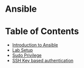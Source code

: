 # Ansible
Table of Contents 
====================
* [Introduction to Ansible](https://github.com/mohimenulislam/Ansible/blob/5d9ae260699431fb2dd7e03dc9becb65adb58464/Introduction%20to%20Ansible%20/Introduction%20to%20Ansible.md)
* [Lab Setup](https://github.com/mohimenulislam/Ansible/blob/5d9ae260699431fb2dd7e03dc9becb65adb58464/Lab%20Setup/Lab%20Setup.md)
* [Sudo Privilege](https://github.com/mohimenulislam/Ansible/blob/5d9ae260699431fb2dd7e03dc9becb65adb58464/Sudo%20Privilege/Sudo%20Privilege.md)
* [SSH Key based authentication](https://github.com/mohimenulislam/Ansible/blob/5d9ae260699431fb2dd7e03dc9becb65adb58464/SSH%20key%20based%20authentication/SSH%20key%20based%20authentication.md)



